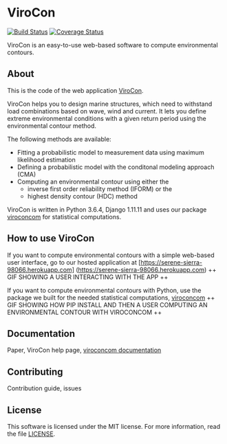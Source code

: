 # ViroCon

[![Build Status](https://travis-ci.org/ahaselsteiner/virocon.svg?branch=master)](https://travis-ci.org/ahaselsteiner/virocon)
[![Coverage Status](https://coveralls.io/repos/github/ahaselsteiner/virocon/badge.svg?branch=master&service=github)](https://coveralls.io/github/ahaselsteiner/virocon?branch=master)

ViroCon is an easy-to-use web-based software to compute environmental contours.

## About
This is the code of the web application
[ViroCon](https://serene-sierra-98066.herokuapp.com).

ViroCon helps you to design marine structures, which need to withstand load 
combinations based on wave, wind and current. It lets you define extreme 
environmental conditions with a given return period using the environmental 
contour method.

The following methods are available:
* Fitting a probabilistic model to measurement data using maximum likelihood
estimation
* Defining a probabilistic model with the conditonal modeling approach (CMA) 
* Computing an environmental contour using either the
  * inverse first order reliability method (IFORM) or the
  * highest density contour (HDC) method

ViroCon is written in Python 3.6.4, Django 1.11.11 and uses our package
[viroconcom](https://github.com/ahaselsteiner/viroconcom) for 
statistical computations.

## How to use ViroCon

If you want to compute environmental contours with a simple web-based user 
interface, go to our hosted application at 
[https://serene-sierra-98066.herokuapp.com]
(https://serene-sierra-98066.herokuapp.com)
++ GIF SHOWING A USER INTERACTING WITH THE APP ++

If you want to compute environmental contours with Python, use the package we 
built for the needed statistical computations, [viroconcom](https://github.com/ahaselsteiner/viroconcom)
++ GIF SHOWING HOW PIP INSTALL AND THEN A USER COMPUTING AN ENVIRONMENTAL CONTOUR 
WITH VIROCONCOM ++


## Documentation
Paper, ViroCon help page, [viroconcom documentation](https://ahaselsteiner.github.io/virocon/)

## Contributing
Contribution guide, issues

## License
This software is licensed under the MIT license. For more information, read the 
file [LICENSE](https://github.com/ahaselsteiner/virocon/blob/master/LICENSE).